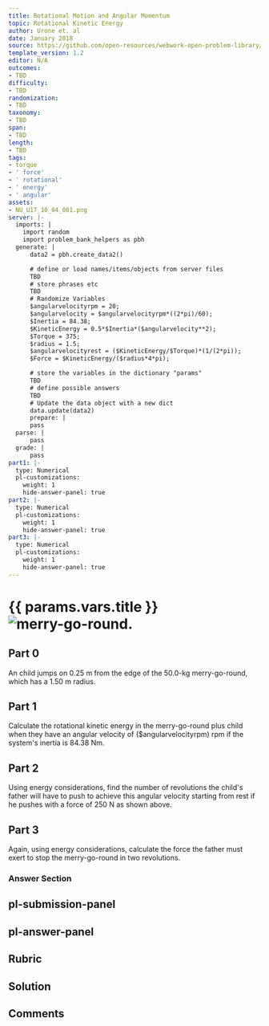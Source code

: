 ```yaml
---
title: Rotational Motion and Angular Momentum
topic: Rotational Kinetic Energy
author: Urone et. al
date: January 2018
source: https://github.com/open-resources/webwork-open-problem-library/tree/master/Contrib/BrockPhysics/College_Physics_Urone/10.Rotational_Motion_and_Angular_Momentum/10-04.Rotational_Kinetic_Energy/NU_U17_10_04_001.pg
template_version: 1.2
editor: N/A
outcomes:
- TBD
difficulty:
- TBD
randomization:
- TBD
taxonomy:
- TBD
span:
- TBD
length:
- TBD
tags:
- torque
- ' force'
- ' rotational'
- ' energy'
- ' angular'
assets:
- NU_U17_10_04_001.png
server: |-
  imports: |
    import random
    import problem_bank_helpers as pbh
  generate: |
      data2 = pbh.create_data2()

      # define or load names/items/objects from server files
      TBD
      # store phrases etc
      TBD
      # Randomize Variables
      $angularvelocityrpm = 20;
      $angularvelocity = $angularvelocityrpm*((2*pi)/60);
      $Inertia = 84.38;
      $KineticEnergy = 0.5*$Inertia*($angularvelocity**2);
      $Torque = 375;
      $radius = 1.5;
      $angularvelocityrest = ($KineticEnergy/$Torque)*(1/(2*pi));
      $Force = $KineticEnergy/($radius*4*pi);

      # store the variables in the dictionary "params"
      TBD
      # define possible answers
      TBD
      # Update the data object with a new dict
      data.update(data2)
      prepare: |
      pass
  parse: |
      pass
  grade: |
      pass
part1: |-
  type: Numerical
  pl-customizations:
    weight: 1
    hide-answer-panel: true
part2: |-
  type: Numerical
  pl-customizations:
    weight: 1
    hide-answer-panel: true
part3: |-
  type: Numerical
  pl-customizations:
    weight: 1
    hide-answer-panel: true
---
```


# {{ params.vars.title }}![merry-go-round.](NU_U17_10_04_001.png)

## Part 0 
An child jumps on 0.25 m from the edge of the 50.0-kg merry-go-round, which has a 1.50 m radius. 
## Part 1 
Calculate the rotational kinetic energy in the merry-go-round plus child when they have an angular velocity of ($angularvelocityrpm) rpm if the system's inertia is 84.38 Nm. 
## Part 2 
Using energy considerations, find the number of revolutions the child's father will have to push to achieve this angular velocity starting from rest if he pushes with a force of 250 N as shown above. 
## Part 3 
Again, using energy considerations, calculate the force the father must exert to stop the merry-go-round in two revolutions. 


### Answer Section 


## pl-submission-panel 


## pl-answer-panel 


## Rubric 


## Solution 


## Comments 


